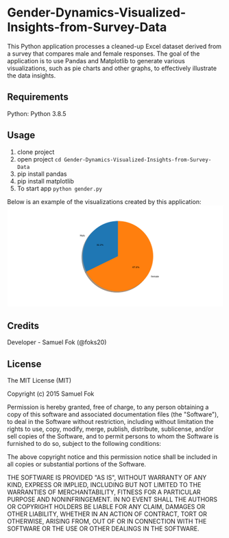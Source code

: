 # Gender-Dynamics-Visualized-Insights-from-Survey-Data

This Python application processes a cleaned-up Excel dataset derived from a survey that compares male and female responses. 
The goal of the application is to use Pandas and Matplotlib to generate various visualizations, such as pie charts and other graphs, to effectively illustrate the data insights.


## Requirements

Python: Python 3.8.5

## Usage

1. clone project   
2. open project `cd Gender-Dynamics-Visualized-Insights-from-Survey-Data`
3. pip install pandas
4. pip install matplotlib
5. To start app `python gender.py`

Below is an example of the visualizations created by this application:
<img src="1.png" alt="Sample Visualization">

## Credits
 
Developer - Samuel Fok (@foks20)

 
## License
 
The MIT License (MIT)

Copyright (c) 2015 Samuel Fok

Permission is hereby granted, free of charge, to any person obtaining a copy of this software and associated documentation files (the "Software"), to deal in the Software without restriction, including without limitation the rights to use, copy, modify, merge, publish, distribute, sublicense, and/or sell copies of the Software, and to permit persons to whom the Software is furnished to do so, subject to the following conditions:

The above copyright notice and this permission notice shall be included in all copies or substantial portions of the Software.

THE SOFTWARE IS PROVIDED "AS IS", WITHOUT WARRANTY OF ANY KIND, EXPRESS OR IMPLIED, INCLUDING BUT NOT LIMITED TO THE WARRANTIES OF MERCHANTABILITY, FITNESS FOR A PARTICULAR PURPOSE AND NONINFRINGEMENT. IN NO EVENT SHALL THE AUTHORS OR COPYRIGHT HOLDERS BE LIABLE FOR ANY CLAIM, DAMAGES OR OTHER LIABILITY, WHETHER IN AN ACTION OF CONTRACT, TORT OR OTHERWISE, ARISING FROM, OUT OF OR IN CONNECTION WITH THE SOFTWARE OR THE USE OR OTHER DEALINGS IN THE SOFTWARE.
